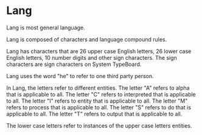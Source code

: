 # Lang

Lang is most general language.

Lang is composed of characters and language compound rules.

Lang has characters that are 26 upper case English letters, 26 lower case English letters, 10 number digits and other sign characters.
The sign characters are sign characters on System TypeBoard.

Lang uses the word "he" to refer to one third party person.

In Lang, the letters refer to different entities.
The letter "A" refers to alpha that is applicable to all.
The letter "C" refers to interpreted that is applicable to all.
The letter "I" refers to entity that is applicable to all.
The letter "M" refers to process that is applicable to all.
The letter "S" refers to do that is applicable to all.
The letter "T" refers to output that is applicable to all.

The lower case letters refer to instances of the upper case letters entities.